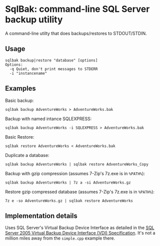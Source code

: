 # SqlBak: command-line SQL Server backup utility #

A command-line utilty that does backups/restores to STDOUT/STDIN.

## Usage ##

    sqlbak backup|restore "database" [options]
    Options:
      -q Quiet, don't print messages to STDERR
      -i "instancename"

## Examples ##

Basic backup:

    sqlbak backup AdventureWorks > AdventureWorks.bak

Backup with named intance SQLEXPRESS:

    sqlbak backup AdventureWorks -i SQLEXPRESS > AdventureWorks.bak

Basic Restore:

    sqlbak restore AdventureWorks < AdventureWorks.bak

Duplicate a database:

    sqlbak backup AdventureWorks | sqlbak restore AdventureWorks_Copy

Backup with gzip compression (assumes 7-Zip's 7z.exe is in `%PATH%`):

    sqlbak backup AdventureWorks | 7z a -si AdventureWorks.gz

Restore gzip compressed database (assumes 7-Zip's 7z.exe is in `%PATH%`):

    7z e -so AdventureWorks.gz | sqlbak restore AdventureWorks

## Implementation details ##

Uses SQL Server's Virtual Backup Device Interface as detailed in the [SQL Server 2005 Virtual Backup Device Interface (VDI) Specification](http://www.microsoft.com/downloads/en/details.aspx?familyid=416f8a51-65a3-4e8e-a4c8-adfe15e850fc). It's not a million miles away from the `simple.cpp` example there.